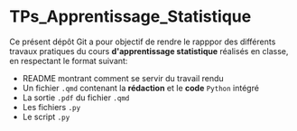 # TPs_Apprentissage_Statistique
Ce présent dépôt Git a pour objectif de rendre le rapppor des différents travaux pratiques du cours **d'apprentissage statistique** réalisés en classe, en respectant le format suivant:
- README montrant comment se servir du travail rendu 
- Un fichier `.qmd` contenant la **rédaction** et le **code** `Python` intégré
- La sortie `.pdf` du fichier `.qmd`
- Les fichiers `.py`
- Le script `.py`